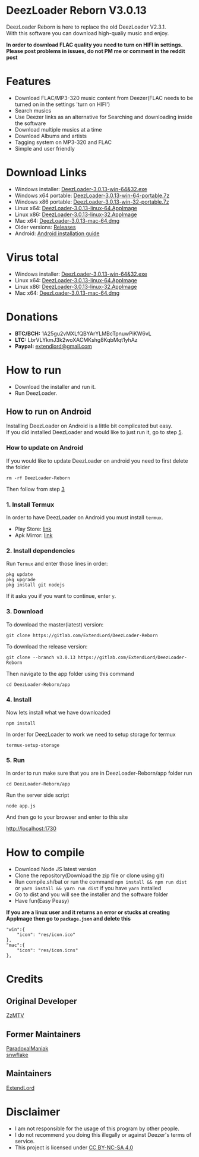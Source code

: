 # DeezLoader Reborn V3.0.13
DeezLoader Reborn is here to replace the old DeezLoader V2.3.1.<br/>
With this software you can download high-qualiy music and enjoy.

**In order to download FLAC quality you need to turn on HIFI in settings.**<br/>
**Please post problems in issues, do not PM me or comment in the reddit post**

# Features
- Download FLAC/MP3-320 music content from Deezer(FLAC needs to be turned on in the settings 'turn on HIFI')
- Search musics
- Use Deezer links as an alternative for Searching and downloading inside the software
- Download multiple musics at a time
- Download Albums and artists
- Tagging system on MP3-320 and FLAC
- Simple and user friendly

# Download Links
- Windows installer: [DeezLoader-3.0.13-win-64&32.exe](https://mega.nz/#!hNElAL5Y!uZtth0LxFLpTxVPx5QJSym4eFUP9dh-NQsG6gAIlKcU)
- Windows x64 portable: [DeezLoader-3.0.13-win-64-portable.7z](https://mega.nz/#!QQN3QLKC!cZXN99rvICfGg_AdhEdibzPXmdFmlFvXnvX8L8RLHoA)
- Windows x86 portable: [DeezLoader-3.0.13-win-32-portable.7z](https://mega.nz/#!5cVgmRab!cw0Mdt4BdxhSqKuiMm7xo1gRVLCAQBPFBg-oJwASqOE)
- Linux x64: [DeezLoader-3.0.13-linux-64.AppImage](https://mega.nz/#!gVk03RyR!MHQOYCrnjFk-3Px6GYGG73IFRuuugL2RY059ie4meRE)
- Linux x86: [DeezLoader-3.0.13-linux-32.AppImage](https://mega.nz/#!wJsiQYhA!sW5km8NldMavAa9i7zalVmcq_GitujJpV2kmInE4fEE)
- Mac x64: [DeezLoader-3.0.13-mac-64.dmg](https://mega.nz/#!5NcnBSRK!OJxXMvJMuek5ildgj9gChfHyE-1ZJnOFDYUijslBs7A)
- Older versions: [Releases](https://gitlab.com/ExtendLord/DeezLoader-Reborn/tags)
- Android: [Android installation guide](https://gitlab.com/ExtendLord/DeezLoader-Reborn#how-to-run-on-android)

# Virus total
- Windows installer: [DeezLoader-3.0.13-win-64&32.exe](https://www.virustotal.com/#/file/be6615b5215e686e4df7156e47256a890845f0d0bab316c551e8c46f4656fd35)
- Linux x64: [DeezLoader-3.0.13-linux-64.AppImage](https://www.virustotal.com/#/file/2576ed9006cf43d0e99315553dab4edbb95aff47daeac896cc508739650f646c)
- Linux x86: [DeezLoader-3.0.13-linux-32.AppImage](https://www.virustotal.com/#/file/69fb4992639c8c58c6a58d6584b63d469c529df893b52bdfd759acda3eb28d40)
- Mac x64: [DeezLoader-3.0.13-mac-64.dmg](https://www.virustotal.com/#/file/5b8c9619de12f77b9fcd0ca25c74c753347af4e297c111dc2013b41c45448f41)

# Donations
- **BTC/BCH:** 1A25gu2vMXLfQBYArYLMBcTpnuwPiKW6vL
- **LTC:** LbrVLYkmJ3k2woXACMKshg8KqbMqt1yhAz
- **Paypal:** extendlord@gmail.com

# How to run
- Download the installer and run it.
- Run DeezLoader.

## How to run on Android

Installing DeezLoader on Android is a little bit complicated but easy.<br/>
If you did installed DeezLoader and would like to just run it, go to step [5](https://gitlab.com/ExtendLord/DeezLoader-Reborn#5-run).

### How to update on Android

If you would like to update DeezLoader on android you need to first delete the folder

```
rm -rf DeezLoader-Reborn
```

Then follow from step [3](https://gitlab.com/ExtendLord/DeezLoader-Reborn#3-download)

### 1. Install Termux
In order to have DeezLoader on Android you must install `termux`.
- Play Store: [link](https://play.google.com/store/apps/details?id=com.termux)
- Apk Mirror: [link](https://www.apkmirror.com/apk/fredrik-fornwall/termux)

### 2. Install dependencies
Run `Termux` and enter those lines in order:
```
pkg update
pkg upgrade
pkg install git nodejs
```
If it asks you if you want to continue, enter `y`.

### 3. Download

To download the master(latest) version:
```
git clone https://gitlab.com/ExtendLord/DeezLoader-Reborn
```
To download the release version:
```
git clone --branch v3.0.13 https://gitlab.com/ExtendLord/DeezLoader-Reborn
```
Then navigate to the app folder using this command
```
cd DeezLoader-Reborn/app
```

### 4. Install

Now lets install what we have downloaded
```
npm install
```
In order for DeezLoader to work we need to setup storage for termux
```
termux-setup-storage
```

### 5. Run

In order to run make sure that you are in DeezLoader-Reborn/app folder run
```
cd DeezLoader-Reborn/app
```

Run the server side script
```
node app.js
```

And then go to your browser and enter to this site

[http://localhost:1730](http://localhost:1730)

# How to compile
- Download Node JS latest version
- Clone the repository(Download the zip file or clone using git)
- Run compile.sh/bat or run the command `npm install && npm run dist` or `yarn install && yarn run dist` if you have `yarn` installed
- Go to dist and you will see the installer and the software folder
- Have fun(Easy Peasy)

**If you are a linux user and it returns an error or stucks at creating AppImage then go to `package.json` and delete this**

```
"win":{
	"icon": "res/icon.ico"
},
"mac":{
	"icon": "res/icon.icns"
},
```

# Credits
## Original Developer
[ZzMTV](https://boerse.to/members/zzmtv.3378614/)

## Former Maintainers
[ParadoxalManiak](https://github.com/ParadoxalManiak)<br/>
[snwflake](https://github.com/snwflake)

## Maintainers
[ExtendLord](https://github.com/ExtendLord)

# Disclaimer
- I am not responsible for the usage of this program by other people.
- I do not recommend you doing this illegally or against Deezer's terms of service.
- This project is licensed under [CC BY-NC-SA 4.0](https://creativecommons.org/licenses/by-nc-sa/4.0/)
